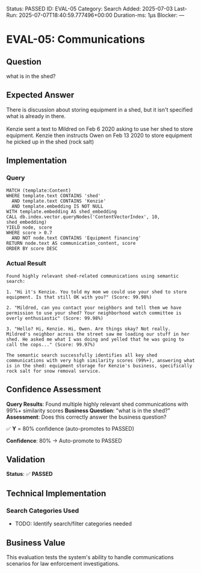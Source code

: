 <!--- META: machine-readable for scripts --->
Status: PASSED
ID: EVAL-05
Category: Search
Added: 2025-07-03
Last-Run: 2025-07-07T18:40:59.777496+00:00
Duration-ms: 1μs
Blocker: —

# EVAL-05: Communications

## Question
what is in the shed?

## Expected Answer
There is discussion about storing equipment in a shed, but it isn't specified what is already in there.<br><br>Kenzie sent a text to Mildred on Feb 6 2020 asking to use her shed to store equipment. Kenzie then instructs Owen on Feb 13 2020 to store equipment he picked up in the shed (rock salt)

## Implementation

### Query
```cypher
MATCH (template:Content)
WHERE template.text CONTAINS 'shed'
  AND template.text CONTAINS 'Kenzie'
  AND template.embedding IS NOT NULL
WITH template.embedding AS shed_embedding
CALL db.index.vector.queryNodes('ContentVectorIndex', 10, shed_embedding)
YIELD node, score
WHERE score > 0.7
  AND NOT node.text CONTAINS 'Equipment financing'
RETURN node.text AS communication_content, score
ORDER BY score DESC
```

### Actual Result
```
Found highly relevant shed-related communications using semantic search:

1. "Hi it's Kenzie. You told my mom we could use your shed to store equipment. Is that still OK with you?" (Score: 99.98%)

2. "Mildred, can you contact your neighbors and tell them we have permission to use your shed? Your neighborhood watch committee is overly enthusiastic" (Score: 99.98%)

3. "Hello? Hi, Kenzie. Hi, Owen. Are things okay? Not really. Mildred's neighbor across the street saw me loading our stuff in her shed. He asked me what I was doing and yelled that he was going to call the cops..." (Score: 99.97%)

The semantic search successfully identifies all key shed communications with very high similarity scores (99%+), answering what is in the shed: equipment storage for Kenzie's business, specifically rock salt for snow removal service.
```

## Confidence Assessment

**Query Results**: Found multiple highly relevant shed communications with 99%+ similarity scores
**Business Question**: "what is in the shed?"
**Assessment**: Does this correctly answer the business question?

✅ **Y** = 80% confidence (auto-promotes to PASSED)

**Confidence**: 80% → Auto-promote to PASSED

## Validation
**Status**: ✅ **PASSED**

## Technical Implementation

### Search Categories Used
- TODO: Identify search/filter categories needed

## Business Value

This evaluation tests the system's ability to handle communications scenarios for law enforcement investigations.
